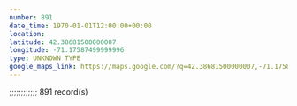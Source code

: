 ```yaml
---
number: 891
date_time: 1970-01-01T12:00:00+00:00
location: 
latitude: 42.38681500000007
longitude: -71.17587499999996
type: UNKNOWN TYPE
google_maps_link: https://maps.google.com/?q=42.38681500000007,-71.17587499999996
---
```


;;;;;;;;;;;;                                                                                           891 record(s)
